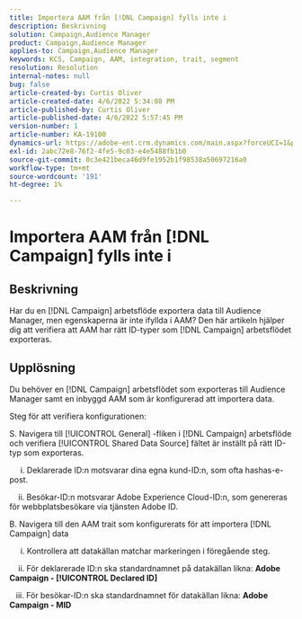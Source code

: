 ```yaml
---
title: Importera AAM från [!DNL Campaign] fylls inte i
description: Beskrivning
solution: Campaign,Audience Manager
product: Campaign,Audience Manager
applies-to: Campaign,Audience Manager
keywords: KCS, Campaign, AAM, integration, trait, segment
resolution: Resolution
internal-notes: null
bug: false
article-created-by: Curtis Oliver
article-created-date: 4/6/2022 5:34:08 PM
article-published-by: Curtis Oliver
article-published-date: 4/6/2022 5:57:45 PM
version-number: 1
article-number: KA-19100
dynamics-url: https://adobe-ent.crm.dynamics.com/main.aspx?forceUCI=1&pagetype=entityrecord&etn=knowledgearticle&id=2a0736be-cfb5-ec11-983f-000d3a5d0cd2
exl-id: 2abc72e8-76f2-4fe5-9c03-e4e5488fb1b0
source-git-commit: 0c3e421beca46d9fe1952b1f98538a50697216a0
workflow-type: tm+mt
source-wordcount: '191'
ht-degree: 1%

---
```


# Importera AAM från [!DNL Campaign] fylls inte i

## Beskrivning

Har du en [!DNL Campaign] arbetsflöde exportera data till Audience Manager, men egenskaperna är inte ifyllda i AAM? Den här artikeln hjälper dig att verifiera att AAM har rätt ID-typer som [!DNL Campaign] arbetsflödet exporteras. 

## Upplösning


Du behöver en [!DNL Campaign] arbetsflödet som exporteras till Audience Manager samt en inbyggd AAM som är konfigurerad att importera data. 

Steg för att verifiera konfigurationen:

S. Navigera till [!UICONTROL General] -fliken i [!DNL Campaign] arbetsflöde och verifiera [!UICONTROL Shared Data Source] fältet är inställt på rätt ID-typ som exporteras.

     i. Deklarerade ID:n motsvarar dina egna kund-ID:n, som ofta hashas-e-post.

    ii. Besökar-ID:n motsvarar Adobe Experience Cloud-ID:n, som genereras för webbplatsbesökare via tjänsten Adobe ID.

B. Navigera till den AAM trait som konfigurerats för att importera [!DNL Campaign] data

     i. Kontrollera att datakällan matchar markeringen i föregående steg.

    ii. För deklarerade ID:n ska standardnamnet på datakällan likna: <b>Adobe Campaign - [!UICONTROL Declared ID]</b>

   iii. För besökar-ID:n ska standardnamnet för datakällan likna: <b>Adobe Campaign - MID</b>
